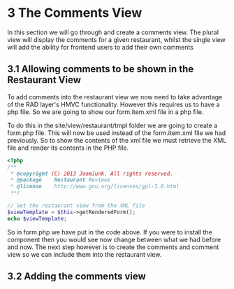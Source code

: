 3 The Comments View
==========================================

In this section we will go through and create a comments view. The plural view will display the comments for a given restaurant, whilst the single view will add the ability for frontend users to add their own comments

3.1 Allowing comments to be shown in the Restaurant View
------------------------------------------
To add comments into the restaurant view we now need to take advantage of the RAD layer's HMVC functionality. However this requires us to have a php file. So we are going to show our form.item.xml file in a php file.

To do this in the site/view/restaurant/tmpl folder we are going to create a form.php file. This will now be used instead of the form.item.xml file we had previously. So to show the contents of the xml file we must retrieve the XML file and render its contents in the PHP file.

```php
<?php
/**
 * @copyright (C) 2013 JoomJunk. All rights reserved.
 * @package    Restaurant Reviews
 * @license    http://www.gnu.org/licenses/gpl-3.0.html
 **/

// Get the restaurant view from the XML file
$viewTemplate = $this->getRenderedForm();
echo $viewTemplate;
```

So in form.php we have put in the code above. If you were to install the component then you would see now change between what we had before and now. The next step however is to create the comments and comment view so we can include them into the restaurant view.

3.2 Adding the comments view
------------------------------------------